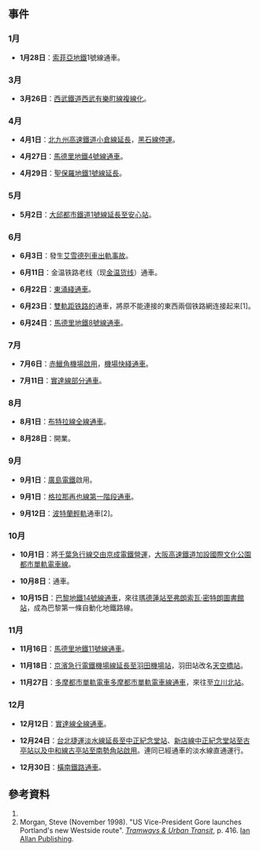 ## 事件

### 1月

  - **1月28日**：[索菲亞地鐵](https://zh.wikipedia.org/wiki/索菲亞地鐵 "wikilink")1號線通車。

### 3月

  - **3月26日**：[西武鐵道](../Page/西武鐵道.md "wikilink")[西武有樂町線複線化](../Page/西武有樂町線.md "wikilink")。

### 4月

  - **4月1日**：[北九州高速鐵道](../Page/北九州高速鐵道.md "wikilink")[小倉線延長](../Page/小倉線.md "wikilink")，[黑石線停運](../Page/黑石線.md "wikilink")。

  - **4月27日**：[馬德里地鐵](https://zh.wikipedia.org/wiki/馬德里地鐵 "wikilink")[4號線通車](https://zh.wikipedia.org/wiki/馬德里地鐵4號線 "wikilink")。

  - **4月29日**：[聖保羅地鐵](https://zh.wikipedia.org/wiki/聖保羅地鐵 "wikilink")[1號線延長](../Page/聖保羅地鐵1號線.md "wikilink")。

### 5月

  - **5月2日**：[大邱都市鐵道1號線延長至](https://zh.wikipedia.org/wiki/大邱都市鐵道1號線 "wikilink")[安心站](../Page/安心站.md "wikilink")。

### 6月

  - **6月3日**：發生[艾雪德列車出軌事故](../Page/艾雪德列車出軌事故.md "wikilink")。

  - **6月11日**：金温铁路老线（现[金温货线](../Page/金温货线.md "wikilink")）通車。

  - **6月22日**：[東涌綫通車](../Page/東涌綫.md "wikilink")。

  - **6月23日**：[雙軌距铁路的](../Page/雙軌距.md "wikilink")通車，將原不能連接的東西兩個铁路網连接起来\[1\]。

  - **6月24日**：[馬德里地鐵](https://zh.wikipedia.org/wiki/馬德里地鐵 "wikilink")[8號線通車](https://zh.wikipedia.org/wiki/馬德里地鐵8號線 "wikilink")。

### 7月

  - **7月6日**：[赤鱲角機場啟用](../Page/香港國際機場.md "wikilink")，[機場快綫通車](../Page/機場快綫.md "wikilink")。

  - **7月11日**：[實達線部分通車](https://zh.wikipedia.org/wiki/安邦線 "wikilink")。

### 8月

  - **8月1日**：[布特拉線全線通車](https://zh.wikipedia.org/wiki/格拉那再也線 "wikilink")。

  - **8月28日**：開業。

### 9月

  - **9月1日**：[廣島電鐵](../Page/廣島電鐵.md "wikilink")啟用。

  - **9月1日**：[格拉那再也線第一階段通車](https://zh.wikipedia.org/wiki/格拉那再也線 "wikilink")。

  - **9月12日**：[波特蘭輕軌](https://zh.wikipedia.org/wiki/波特蘭輕軌 "wikilink")通車\[2\]。

### 10月

  - **10月1日**：將[千葉急行線交由](https://zh.wikipedia.org/wiki/千原線 "wikilink")[京成電鐵營運](../Page/京成電鐵.md "wikilink")，[大阪高速鐵道加設](../Page/大阪高速鐵道.md "wikilink")[國際文化公園都市單軌電車線](../Page/國際文化公園都市單軌電車線.md "wikilink")。

  - **10月8日**：通車。

  - **10月15日**：[巴黎地鐵](../Page/巴黎地鐵.md "wikilink")[14號線通車](../Page/巴黎地鐵14號線.md "wikilink")，來往[瑪德蓮站至](../Page/瑪德蓮站.md "wikilink")[弗朗索瓦·密特朗圖書館站](https://zh.wikipedia.org/wiki/弗朗索瓦·密特朗圖書館站_\(巴黎地鐵\) "wikilink")，成為巴黎第一條自動化地鐵路線。

### 11月

  - **11月16日**：[馬德里地鐵](https://zh.wikipedia.org/wiki/馬德里地鐵 "wikilink")[11號線通車](https://zh.wikipedia.org/wiki/馬德里地鐵11號線 "wikilink")。

  - **11月18日**：[京濱急行電鐵](../Page/京濱急行電鐵.md "wikilink")[機場線延長至](../Page/機場線_\(京濱急行電鐵\).md "wikilink")[羽田機場站](../Page/羽田機場國內線航站樓站.md "wikilink")，羽田站改名[天空橋站](../Page/天空橋站.md "wikilink")。

  - **11月27日**：[多摩都市單軌電車](../Page/多摩都市單軌電車.md "wikilink")[多摩都市單軌電車線通車](https://zh.wikipedia.org/wiki/多摩都市單軌電車線 "wikilink")，來往至[立川北站](../Page/立川北站.md "wikilink")。

### 12月

  - **12月12日**：[實達線全線通車](https://zh.wikipedia.org/wiki/安邦線 "wikilink")。

  - **12月24日**：[台北捷運](https://zh.wikipedia.org/wiki/台北捷運 "wikilink")[淡水線延長至](../Page/淡水線_\(台北捷運\).md "wikilink")[中正紀念堂站](https://zh.wikipedia.org/wiki/中正紀念堂站 "wikilink")、[新店線中正紀念堂站至](../Page/新店線.md "wikilink")[古亭站以及](https://zh.wikipedia.org/wiki/古亭站 "wikilink")[中和線古亭站至](../Page/中和線.md "wikilink")[南勢角站啟用](https://zh.wikipedia.org/wiki/南勢角站 "wikilink")。連同已經通車的淡水線直通運行。

  - **12月30日**：[橫南鐵路通車](https://zh.wikipedia.org/wiki/橫南鐵路 "wikilink")。

## 參考資料

1.
2.  Morgan, Steve (November 1998). "US Vice-President Gore launches
    Portland's new Westside route". *[Tramways & Urban
    Transit](https://zh.wikipedia.org/wiki/Tramways_&_Urban_Transit "wikilink")*,
    p. 416. [Ian Allan
    Publishing](https://zh.wikipedia.org/wiki/Ian_Allan_Publishing "wikilink").